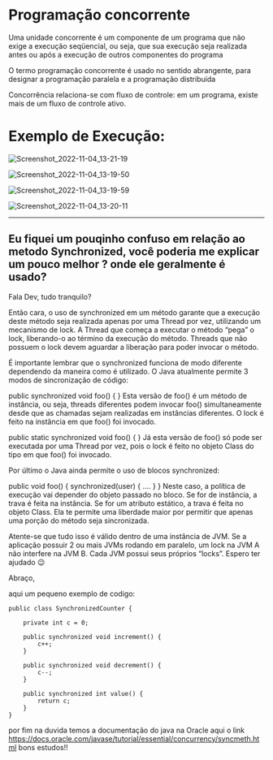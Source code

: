 # Programação concorrente

Uma unidade concorrente é um componente de
um programa que não exige a execução
seqüencial, ou seja, que sua execução seja
realizada antes ou após a execução de outros
componentes do programa

O termo programação concorrente é usado no
sentido abrangente, para designar a programação
paralela e a programação distribuída

Concorrência relaciona-se com fluxo de controle:
em um programa, existe mais de um fluxo de
controle ativo.

# Exemplo de Execução:

![Screenshot_2022-11-04_13-21-19](https://user-images.githubusercontent.com/82295321/200025831-7320384e-32aa-4904-9813-9ebcf1075fd0.png)


![Screenshot_2022-11-04_13-19-50](https://user-images.githubusercontent.com/82295321/200026019-96d6939e-823f-4a96-9932-cc056e3f1192.png)


![Screenshot_2022-11-04_13-19-59](https://user-images.githubusercontent.com/82295321/200026308-24d4d9b4-a2f9-4010-a491-345ac52fbd50.png)


![Screenshot_2022-11-04_13-20-11](https://user-images.githubusercontent.com/82295321/200026453-05da1e1f-b5d5-4d25-9fd5-e9558519d15a.png)

----------------------------------------------------------------------------------------

## Eu fiquei um pouqinho confuso em relação ao metodo Synchronized, você poderia me explicar um pouco melhor ? onde ele geralmente é usado?


Fala Dev, tudo tranquilo?

Então cara, o uso de synchronized em um método garante que a execução deste método seja realizada apenas por uma Thread por vez, utilizando um mecanismo de lock. A Thread que começa a executar o método “pega” o lock, liberando-o ao término da execução do método. Threads que não possuem o lock devem aguardar a liberação para poder invocar o método.

É importante lembrar que o synchronized funciona de modo diferente dependendo da maneira como é utilizado. O Java atualmente permite 3 modos de sincronização de código:

public synchronized void foo() { }
Esta versão de foo() é um método de instância, ou seja, threads diferentes podem invocar foo() simultaneamente desde que as chamadas sejam realizadas em instâncias diferentes. O lock é feito na instância em que foo() foi invocado.

public static synchronized void foo() { }
Já esta versão de foo() só pode ser executada por uma Thread por vez, pois o lock é feito no objeto Class do tipo em que foo() foi invocado.

Por último o Java ainda permite o uso de blocos synchronized:

public void foo() { synchronized(user) { .... } }
Neste caso, a política de execução vai depender do objeto passado no bloco. Se for de instância, a trava é feita na instância. Se for um atributo estático, a trava é feita no objeto Class. Ela te permite uma liberdade maior por permitir que apenas uma porção do método seja sincronizada.

Atente-se que tudo isso é válido dentro de uma instância de JVM. Se a aplicação possuir 2 ou mais JVMs rodando em paralelo, um lock na JVM A não interfere na JVM B. Cada JVM possui seus próprios “locks”. Espero ter ajudado :wink:

Abraço,

aqui um pequeno exemplo de codigo: 

```
public class SynchronizedCounter {

    private int c = 0;

    public synchronized void increment() {
        c++;
    }

    public synchronized void decrement() {
        c--;
    }

    public synchronized int value() {
        return c;
    }
}
```
por fim na duvida temos a  documentação do java na Oracle aqui o link 
https://docs.oracle.com/javase/tutorial/essential/concurrency/syncmeth.html
bons estudos!!



